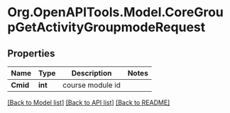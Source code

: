 # Org.OpenAPITools.Model.CoreGroupGetActivityGroupmodeRequest

## Properties

Name | Type | Description | Notes
------------ | ------------- | ------------- | -------------
**Cmid** | **int** | course module id | 

[[Back to Model list]](../README.md#documentation-for-models) [[Back to API list]](../README.md#documentation-for-api-endpoints) [[Back to README]](../README.md)

